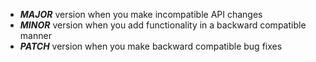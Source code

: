 
- ***MAJOR*** 
    version when you make incompatible API changes
- ***MINOR*** 
    version when you add functionality in a backward compatible manner
- ***PATCH*** 
    version when you make backward compatible bug fixes


